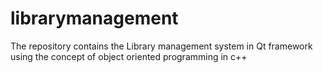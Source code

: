 # librarymanagement
The repository contains the Library management system in Qt framework using the concept of object oriented programming in c++
